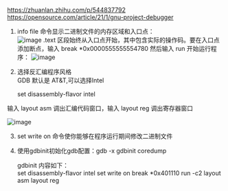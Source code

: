 https://zhuanlan.zhihu.com/p/544837792  
https://opensource.com/article/21/1/gnu-project-debugger  
1. info file 命令显示二进制文件的内存区域和入口点：    
![image](https://github.com/gxsaccount/WorkNotes/assets/20179983/b9768b12-50c2-497e-ae56-6b451ba342e2)
.text 区段始终从入口点开始，其中包含实际的操作码。要在入口点添加断点，输入 break *0x0000555555554780 然后输入 run 开始运行程序：
![image](https://github.com/gxsaccount/WorkNotes/assets/20179983/0f129296-fe02-427a-b79e-f3066df18e3b)  


2. 选择反汇编程序风格  
GDB 默认是 AT&T,可以选择Intel  
    
    set disassembly-flavor intel  
    
输入 layout asm 调出汇编代码窗口，输入 layout reg 调出寄存器窗口  

![image](https://github.com/gxsaccount/WorkNotes/assets/20179983/ac2d71cf-b59c-49f2-a32a-474f99665c53)

3. set write on 命令使你能够在程序运行期间修改二进制文件    
4. 使用gdbinit初始化gdb配置：gdb -x gdbinit coredump   

    gdbinit 内容如下：  
    set disassembly-flavor intel
    set write on
    break *0x401110
    run -c2
    layout asm
    layout reg

